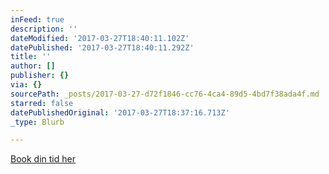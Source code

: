 ```yaml
---
inFeed: true
description: ''
dateModified: '2017-03-27T18:40:11.102Z'
datePublished: '2017-03-27T18:40:11.292Z'
title: ''
author: []
publisher: {}
via: {}
sourcePath: _posts/2017-03-27-d72f1846-cc76-4ca4-89d5-4bd7f38ada4f.md
starred: false
datePublishedOriginal: '2017-03-27T18:37:16.713Z'
_type: Blurb

---
```

[Book din tid her][0]

[0]: https://jorgenlarsen.youcanbook.me/